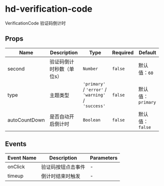 # hd-verification-code

VerificationCode 验证码倒计时

## Props

<!-- @vuese:hd-verification-code:props:start -->
|Name|Description|Type|Required|Default|
|---|---|---|---|---|
|second|验证码倒计时秒数（单位s）|`Number`|`false`|默认值：`60`|
|type|主题类型|`'primary'` / `'error'` / `'warning'` / `'success'`|`false`|默认值：`primary`|
|autoCountDown|是否自动开启倒计时|`Boolean`|`false`|默认值：`false`|

<!-- @vuese:hd-verification-code:props:end -->


## Events

<!-- @vuese:hd-verification-code:events:start -->
|Event Name|Description|Parameters|
|---|---|---|
|onClick|验证码按钮点击事件|-|
|timeup|倒计时结束时触发|-|

<!-- @vuese:hd-verification-code:events:end -->



